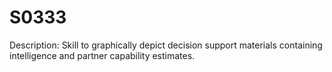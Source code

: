 # S0333
Description: Skill to graphically depict decision support materials containing intelligence and partner capability estimates.

